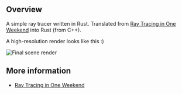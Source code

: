 ## Overview

A simple ray tracer written in Rust. Translated from [Ray Tracing in One Weekend](https://raytracing.github.io/books/RayTracingInOneWeekend.html) into Rust (from C++).

A high-resolution render looks like this :)

![Final scene render](https://raw.githubusercontent.com/snarkyboojum/ray_tracer/master/data/final_scene.png "Final scene render")

## More information

- [Ray Tracing in One Weekend](https://raytracing.github.io/books/RayTracingInOneWeekend.html)